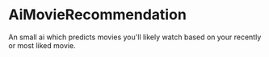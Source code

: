 # AiMovieRecommendation
An small ai which predicts movies you'll likely watch based on your recently or most liked movie.
